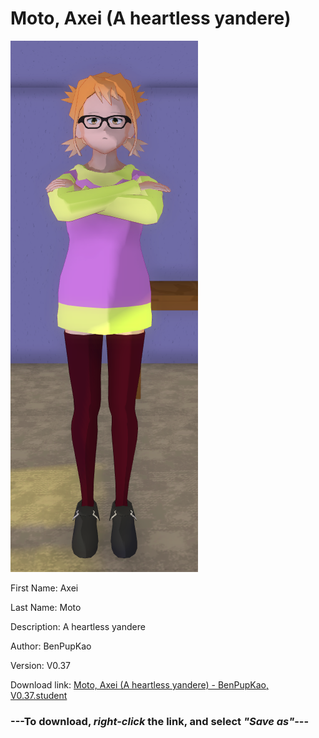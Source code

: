 # Moto, Axei (A heartless yandere)

<img src = "https://raw.githubusercontent.com/Arbiter1223/Daigaku-Gurashi-Custom-Students/master/Students/Files/Moto%2C%20Axei%20(A%20heartless%20yandere).png">

First Name: Axei

Last Name: Moto

Description: A heartless yandere

Author: BenPupKao

Version: V0.37

Download link: <a href="https://raw.githubusercontent.com/Arbiter1223/Daigaku-Gurashi-Custom-Students/master/Students/Files/Moto%2C%20Axei%20(A%20heartless%20yandere)%20-%20BenPupKao%2C%20V0.37.student">Moto, Axei (A heartless yandere) - BenPupKao, V0.37.student</a>

### ---**To download, _right-click_ the link, and select _"Save as"_**---
